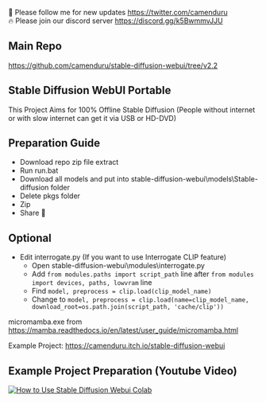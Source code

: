 🐣 Please follow me for new updates https://twitter.com/camenduru <br />
🔥 Please join our discord server https://discord.gg/k5BwmmvJJU

## Main Repo
https://github.com/camenduru/stable-diffusion-webui/tree/v2.2

## Stable Diffusion WebUI Portable
This Project Aims for 100% Offline Stable Diffusion (People without internet or with slow internet can get it via USB or HD-DVD)

## Preparation Guide
- Download repo zip file extract
- Run run.bat
- Download all models and put into stable-diffusion-webui\models\Stable-diffusion folder
- Delete pkgs folder
- Zip 
- Share 🎉

## Optional
- Edit interrogate.py (If you want to use Interrogate CLIP feature)
  - Open stable-diffusion-webui\modules\interrogate.py 
  - Add `from modules.paths import script_path` line after `from modules import devices, paths, lowvram` line
  - Find `model, preprocess = clip.load(clip_model_name)` 
  - Change to `model, preprocess = clip.load(name=clip_model_name, download_root=os.path.join(script_path, 'cache/clip'))`

micromamba.exe from https://mamba.readthedocs.io/en/latest/user_guide/micromamba.html

Example Project: https://camenduru.itch.io/stable-diffusion-webui

## Example Project Preparation (Youtube Video)
[![How to Use Stable Diffusion Webui Colab](https://i.imgur.com/Zi3LsXj.jpg)](https://www.youtube.com/watch?v=PHZ0VC_Losk)
